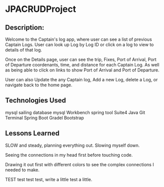 # JPACRUDProject

## Description:
Welcome to the Captain's log app, where user can see a list of previous Captain Logs. 
User can look up Log by Log ID or click on a log to view to details of that log.

Once on the Details page, user can see the trip, Fixes, Port of Arrival, Port of Departure coordenants, time, and distance for each Captain Log. 
As well as being able to click on links to show Port of Arrival and Port of Departure.

User can also Update the any Captain log, Add a new Log, delete a Log, or navigate back to the home page.

## Technologies Used
mysql sailing database
mysql Workbench
spring tool Suite4
Java
Git
Terminal
Spring Boot
Gradel
Bootstrap

## Lessons Learned
SLOW and steady, planning everything out. 
Slowing myself down.

Seeing the connections in my head first before touching code.

Drawing it out first with different colors to see the complex connections I needed to make.

TEST test test test, write a little test a little.